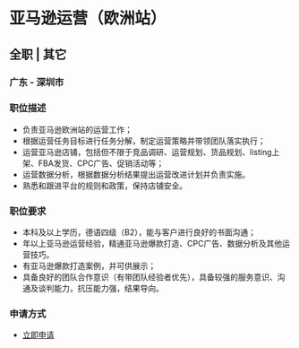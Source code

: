 
# 亚马逊运营（欧洲站）
## 全职  |  其它
### 广东 - 深圳市

### 职位描述
- 负责亚马逊欧洲站的运营工作；
- 根据运营任务目标进行任务分解，制定运营策略并带领团队落实执行；
- 运营亚马逊店铺，包括但不限于竞品调研、运营规划、货品规划、listing上架、FBA发货、CPC广告、促销活动等；
- 运营数据分析，根据数据分析结果提出运营改进计划并负责实施。
- 熟悉和跟进平台的规则和政策，保持店铺安全。
### 职位要求
- 本科及以上学历，德语四级（B2），能与客户进行良好的书面沟通；
- 年以上亚马逊运营经验，精通亚马逊爆款打造、CPC广告、数据分析及其他运营技巧。
- 有亚马逊爆款打造案例，并可供展示；
- 具备良好的团队合作意识（有带团队经验者优先），具备较强的服务意识、沟通及谈判能力，抗压能力强，结果导向。
### 申请方式
- <a href="mailto:hr@tuya.com?subject=求职简历-亚马逊运营（欧洲站）-来自GitHub">立即申请</a>